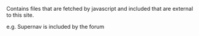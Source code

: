 Contains files that are fetched by javascript and included that are external to this site.

e.g. Supernav is included by the forum
